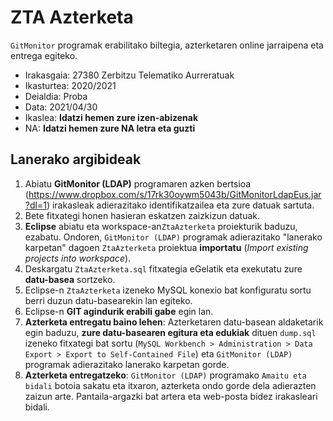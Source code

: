 # ZTA Azterketa

`GitMonitor` programak erabilitako biltegia, azterketaren online jarraipena eta entrega egiteko.

* Irakasgaia: 27380 Zerbitzu Telematiko Aurreratuak
* Ikasturtea: 2020/2021
* Deialdia: Proba
* Data: 2021/04/30
* Ikaslea: **Idatzi hemen zure izen-abizenak**
* NA: **Idatzi hemen zure NA letra eta guzti**

## Lanerako argibideak

1. Abiatu **GitMonitor (LDAP)** programaren azken bertsioa (https://www.dropbox.com/s/17rk30oywm5043b/GitMonitorLdapEus.jar?dl=1) irakasleak adierazitako identifikatzailea eta zure datuak sartuta.
2. Bete fitxategi honen hasieran eskatzen zaizkizun datuak.
3. **Eclipse** abiatu eta workspace-an`ZtaAzterketa` proiekturik baduzu, ezabatu. Ondoren, `GitMonitor (LDAP)` programak adierazitako "lanerako karpetan" dagoen `ZtaAzterketa` proiektua **importatu** (*Import existing projects into workspace*).
4. Deskargatu `ZtaAzterketa.sql` fitxategia eGelatik eta exekutatu zure **datu-basea** sortzeko.
5. Eclipse-n `ZtaAzterketa` izeneko MySQL konexio bat konfiguratu sortu berri duzun datu-basearekin lan egiteko.
6. Eclipse-n **GIT agindurik erabili gabe** egin lan.
7. **Azterketa entregatu baino lehen**: Azterketaren datu-basean aldaketarik egin baduzu, **zure datu-basearen egitura eta edukiak** dituen `dump.sql` izeneko fitxategi bat sortu (`MySQL Workbench > Administration > Data Export > Export to Self-Contained File`) eta `GitMonitor (LDAP)` programak adierazitako lanerako karpetan gorde.
8. **Azterketa entregatzeko**: `GitMonitor (LDAP)` programako `Amaitu eta bidali` botoia sakatu eta itxaron, azterketa ondo gorde dela adierazten zaizun arte. Pantaila-argazki bat artera eta web-posta bidez irakasleari bidali.
